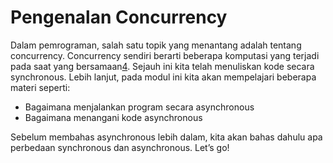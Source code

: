 # Pengenalan Concurrency

Dalam pemrograman, salah satu topik yang menantang adalah tentang concurrency. Concurrency sendiri berarti beberapa komputasi yang terjadi pada saat yang bersamaan[4](http://web.mit.edu/6.005/www/fa14/classes/17-concurrency/). Sejauh ini kita telah menuliskan kode secara synchronous. Lebih lanjut, pada modul ini kita akan mempelajari beberapa materi seperti:

- Bagaimana menjalankan program secara asynchronous
- Bagaimana menangani kode asynchronous

Sebelum membahas asynchronous lebih dalam, kita akan bahas dahulu apa perbedaan synchronous dan asynchronous. Let’s go!

